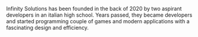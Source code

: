 Infinity Solutions has been founded in the back of 2020 by two aspirant developers in an italian high school. Years passed, they became developers and started programming couple of games and modern applications with a fascinating design and efficiency.